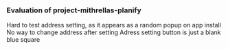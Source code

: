 ### Evaluation of project-mithrellas-planify
Hard to test address setting, as it appears as a random popup on app install
No way to change address after setting
Adress setting button is just a blank blue square

